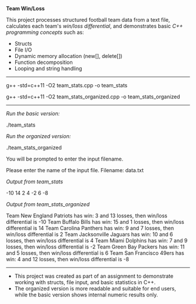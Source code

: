 **Team Win/Loss**

This project processes structured football team data from a text file, calculates each team's *win/loss differential*, and demonstrates basic *C++ programming concepts* such as:

- Structs
- File I/O
- Dynamic memory allocation (new[], delete[])
- Function decomposition
- Looping and string handling

---


g++ -std=c++11 -O2 team_stats.cpp -o team_stats


g++ -std=c++11 -O2 team_stats_organized.cpp -o team_stats_organized

---

*Run the basic version:*

./team_stats


*Run the organized version:*

./team_stats_organized


You will be prompted to enter the input filename. 

Please enter the name of the input file.
Filename: data.txt


*Output from team_stats*

-10
14
2
4
-2
6
-8


*Output from team_stats_organized*

Team New England Patriots has win: 3 and 13 losses, then win/loss differential is -10
Team Buffalo Bills has win: 15 and 1 losses, then win/loss differential is 14
Team Carolina Panthers has win: 9 and 7 losses, then win/loss differential is 2
Team Jacksonville Jaguars has win: 10 and 6 losses, then win/loss differential is 4
Team Miami Dolphins has win: 7 and 9 losses, then win/loss differential is -2
Team Green Bay Packers has win: 11 and 5 losses, then win/loss differential is 6
Team San Francisco 49ers has win: 4 and 12 losses, then win/loss differential is -8


---

- This project was created as part of an assignment to demonstrate working with structs, file input, and basic statistics in C++.
- The organized version is more readable and suitable for end users, while the basic version shows internal numeric results only.


